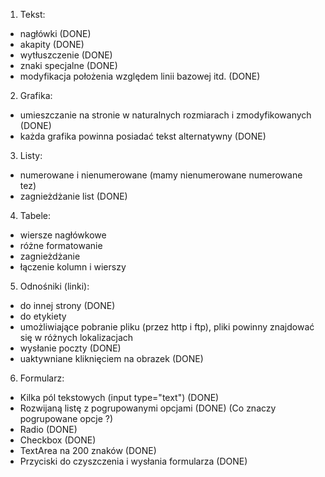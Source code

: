 1. Tekst:
  - nagłówki            (DONE)
  - akapity             (DONE)
  - wytłuszczenie       (DONE)
  - znaki specjalne     (DONE)
  - modyfikacja położenia względem linii bazowej itd. (DONE)

2. Grafika:
  - umieszczanie na stronie w naturalnych rozmiarach i zmodyfikowanych (DONE)
  - każda grafika powinna posiadać tekst alternatywny (DONE)

3. Listy:
  - numerowane i nienumerowane (mamy nienumerowane numerowane tez)
  - zagnieżdżanie list (DONE)

4. Tabele:
  - wiersze nagłówkowe
  - różne formatowanie
  - zagnieżdżanie
  - łączenie kolumn i wierszy

5. Odnośniki (linki):
  - do innej strony (DONE)
  - do etykiety
  - umożliwiające pobranie pliku (przez http i ftp), pliki powinny znajdować się w różnych lokalizacjach
  - wysłanie poczty (DONE)
  - uaktywniane kliknięciem na obrazek (DONE)

6. Formularz:
  - Kilka pól tekstowych (input type="text") (DONE)
  - Rozwijaną listę z pogrupowanymi opcjami (DONE) (Co znaczy pogrupowane opcje ?)
  - Radio (DONE)
  - Checkbox (DONE)
  - TextArea na 200 znaków (DONE)
  - Przyciski do czyszczenia i wysłania formularza (DONE)
